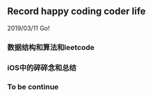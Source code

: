 ## Record happy coding coder life

2019/03/11 Go!

### 数据结构和算法和leetcode

### iOS中的碎碎念和总结

### To be continue

